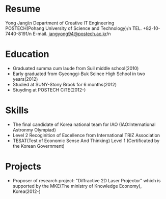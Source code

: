 Resume
======

Yong Jang\n
Department of Creative IT Engineering<br/>
POSTECH(Pohang University of Science and Technology)/n
TEL. +82-10-7440-8191/n
E-mail. jangyong94@postech.ac.kr/n

Education
=========

- Graduated summa cum laude from Suil middle school(2010)
- Early graduated from Gyeonggi-Buk Scince High School in two years(2012)
- Studied at SUNY-Stony Brook for 6 months(2012)
- Stuyding at POSTECH CiTE(2012-)

Skills
======

- The final candidate of Korea national team for IAO
  	(IAO:International Astronmy Olympiad)
- Level 2 Recoginition of Excellence from International TRIZ Association
- TESAT(Test of Economic Sense And Thinking) Level 1
		(Certificated by the Korean Government)

Projects
========

- Proposer of research project: "Diffractive 2D Laser Projector" which is supported by the MKE(The ministry of Knowledge Economy), Korea(2012-)


